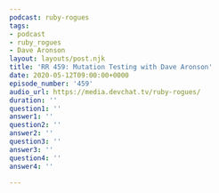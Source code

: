 ```yaml
---
podcast: ruby-rogues
tags:
- podcast
- ruby_rogues
- Dave Aronson
layout: layouts/post.njk
title: 'RR 459: Mutation Testing with Dave Aronson'
date: 2020-05-12T09:00:00+0000
episode_number: '459'
audio_url: https://media.devchat.tv/ruby-rogues/
duration: ''
question1: ''
answer1: ''
question2: ''
answer2: ''
question3: ''
answer3: ''
question4: ''
answer4: ''

---
```

